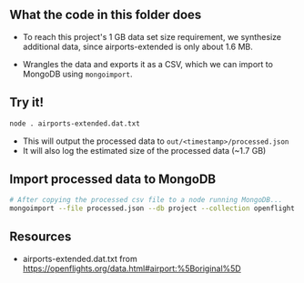 ## What the code in this folder does

- To reach this project's 1 GB data set size requirement, we synthesize additional data, since airports-extended is only about 1.6 MB. 
 
- Wrangles the data and exports it as a CSV, which we can import to MongoDB using ``mongoimport``.


## Try it!

```bash
node . airports-extended.dat.txt
```
- This will output the processed data to ``out/<timestamp>/processed.json``
- It will also log the estimated size of the processed data (~1.7 GB)

## Import processed data to MongoDB
```bash
# After copying the processed csv file to a node running MongoDB...
mongoimport --file processed.json --db project --collection openflight --username team --password nosql --authenticationDatabase admin 
```

## Resources
- airports-extended.dat.txt from https://openflights.org/data.html#airport:%5Boriginal%5D
